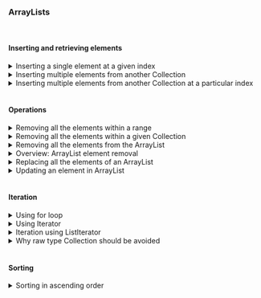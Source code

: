 ### ArrayLists

<br />

#### Inserting and retrieving elements 

<details>
<summary>Inserting a single element at a given index</summary>

`list.add(int index, E element);`

</details>


<details>
<summary>Inserting multiple elements from another Collection</summary>

`list.addAll(Collection c);`

</details>


<details>
<summary>Inserting multiple elements from another Collection at a particular index</summary>

`list.addAll(int index, Collection c);`

</details>

<br />

#### Operations

<details>
<summary>Removing all the elements within a range</summary>

This method is not defined in the `List` class.
So, it can be used only when the reference type is also `ArrayList` and not `List`.

`list.removeRange(int fromIndex, int toIndex);`

</details>


<details>
<summary>Removing all the elements within a given Collection</summary>

`list.removeAll(Collection c);`

</details>


<details>
<summary>Removing all the elements from the ArrayList</summary>

`list.clear();`

<blockquote>
We saw that <code>remove(int index)</code> removes a method at the given index and <code>remove(Object o)</code> removes the given object from the <code>ArrayList</code>.
Suppose we have an <code>ArrayList</code> that contains five elements, i.e., <code>[13, 21, 43, 2, 9]</code>.
Now, if we do <code>list.remove(2)</code>, then which overloaded method will be called?
Will <code>remove(int index)</code> be called or <code>remove(Object o)</code> be called?
<code>remove(int index)</code> will be called because we are passing a primitive to the <code>remove</code> method.
If we want to delete element **2**, we should call <code>remove(Integer.valueOf(2))</code> because elements are stored in an <code>ArrayList</code> as objects and not primitives.
</blockquote>

</details>


<details>
<summary>Overview: ArrayList element removal</summary>

```java
import java.util.ArrayList;
import java.util.List;

public class ArrayListDemo {
    public static void main(String[] args) {
        List<Integer> list = new ArrayList<>();
        list.add(10);
        list.add(20);
        list.add(30);
        list.add(40);
        list.add(50);
        list.add(60);
        list.add(70);
        list.add(80);

        System.out.println(list);

        list.remove(1);  // This will remove the element at index 1 i.e 20.
        System.out.println(list);

        list.remove(Integer.valueOf(30)); // This will remove 30 from the list
        System.out.println(list);

        list.clear(); //This will remove all the elements from the list.
        System.out.println(list);
    }
}
```

</details>


<details>
<summary>Replacing all the elements of an ArrayList</summary>

```java
import java.util.ArrayList;
import java.util.List;

public class ArrayListDemo {
	public static void main(String[] args) {
		List<String> list = new ArrayList<>();
		list.add("apple");
		list.add("banana");

		list.replaceAll((element) -> element.toUpperCase());

		System.out.println(list);
	}
}
```

</details>


<details>
<summary>Updating an element in ArrayList</summary>

`list.set(int index, E e);`

</details>

<br />

#### Iteration

<details>
<summary>Using for loop</summary>

This section is omitted for now.

</details>


<details>
<summary>Using Iterator</summary>

The `iterator()` method in `ArrayList` returns an `Iterator` type object.
The `Iterator` interface declares the below methods that help with iterating an `ArrayList`.

1. `hasNext()` - This method returns true if there are more elements in the list; otherwise, it returns false.
2. `next()` - This method returns the next element in the list. Before calling `next()`, we should always call `hasNext()` to verify that there is an element; otherwise, `NoSuchElementException` will be thrown.
3. `remove()` - This method removes the last element returned by the iterator. It can be called only once per call to the `next()` method.
4. `forEachRemaining(Consumer<? super E> action)` - This method was introduced in Java 8. It performs the given action for each remaining element until all elements have been processed or the action throws an exception. This method's benefit is that we do not need to check if there is a next element every time.

**Example**: Iterating an `ArrayList` using `Iterator`

```java
import java.util.ArrayList;
import java.util.Iterator;
import java.util.List;

public class ArrayListDemo {
	public static void main(String[] args) {
		List<Integer> list = new ArrayList<>();
		list.add(10);
		list.add(20);
		list.add(30);
		list.add(40);
		list.add(10);

		Iterator<Integer> itr = list.iterator();

		while(itr.hasNext()) {
			System.out.println(itr.next());
		}

		// Iterating using forEachRemaining() method
		System.out.println("Iterating using forEachRemaining() method");
		Iterator<Integer> newItr = list.iterator();
		newItr.forEachRemaining(element -> System.out.println(element));
	}
}
```

If we try to directly remove an element while iterating an `ArrayList` using an iterator, then `ConcurrentModificationException` will also be thrown.
We should always use the `remove()` method in the iterator to remove an element from the `ArrayList`.

The below program will fail because we are trying to delete the element from the list directly.

```java
import java.util.ArrayList;
import java.util.Iterator;
import java.util.List;

public class ArrayListDemo {
	public static void main(String[] args) {
		List<Integer> list = new ArrayList<>();
		list.add(10);
		list.add(20);
		list.add(30);
		list.add(40);
		list.add(10);

		Iterator<Integer> itr = list.iterator();
		while (itr.hasNext()) {
			int next = itr.next();
			if (next == 30) { list.remove(Integer.valueOf(30)); }
		}
	}
}
```

The code shown below is the correct way to delete an element from the list.

```java
import java.util.ArrayList;
import java.util.Iterator;
import java.util.List;

public class ArrayListDemo {
	public static void main(String[] args) {
		List<Integer> list = new ArrayList<>();
		list.add(10);
		list.add(20);
		list.add(30);
		list.add(40);
		list.add(10);

		Iterator<Integer> itr = list.iterator();
		while (itr.hasNext()) {
			int next = itr.next();
			if (next == 30) { itr.remove(); }
		}
		System.out.println(list);
	}
}
```

`ConcurrentModificationException` will also be thrown if an element is added to the `ArrayList` after the iterator is created.

```java
import java.util.ArrayList;
import java.util.Iterator;
import java.util.List;

public class ArrayListDemo {
	public static void main(String[] args) {
		List<Integer> list = new ArrayList<>();
		list.add(34);
		list.add(45);

		Iterator<Integer> itr = list.iterator();
		list.add(54);
		while (itr.hasNext()) { System.out.println(itr.next()); }
	}
}
```

</details>


<details>
<summary>Iteration using ListIterator</summary>

The `Iterator` provides very limited capabilities as we can iterate only in the forward direction and we can't update or insert an element to the list while iterating.
To overcome these problems, we can use `ListIterator`.
The `listIterator()` method returns an object of type `ListIterator` which can then be used to iterate the `ArrayList`.

Below are the methods that are available in the `ListIterator` interface.

1. `hasNext()` - This method is used to check if there is a next element in the list when the list is iterated in the forward direction.
2. `next()` - This method returns the next element in the list and advances the cursor position.
3. `hasPrevious()` - This method is used to check if there is a next element in the list when the list is iterated in the backward direction.
4. `previous()` - This method returns the previous element in the list and moves the cursor position backward.
5. `nextIndex()` - This method returns the index of the element that would be returned by a subsequent call to `next()`. It returns the list size if the list iterator is at the end of the list.
6. `previousIndex()` - This method returns the index of the element that would be returned by a subsequent call to `previous()`. It returns **-1** if the list iterator is at the beginning of the list.
7. `remove()` - This method removes the last element that was returned by `next()` or `previous()` from the list. This call can only be made once per call to `next()` or `previous()`. It can be made only if `add()` has not been called after the last call to `next()` or `previous()`.
8. `set(E e)` - This method replaces the last element returned by `next()` or `previous()` with the specified element. This call can be made only if neither `remove()` nor `add()` have been called after the last call to `next()` or `previous()`.
9. `add(E e)` - This method inserts the specified element into the list. The element is inserted immediately before the element that would be returned by `next()`, if any, and after the element that would be returned by `previous()`, if any.

The below example shows `ListIterator` working.

```java
import java.util.ArrayList;
import java.util.List;
import java.util.ListIterator;

public class ArrayListDemo {
	public static void main(String[] args) {
		List<Integer> list = new ArrayList<>();
		list.add(10);
		list.add(20);
		list.add(30);
		list.add(40);

		// Getting ListIterator
		ListIterator<Integer> listIterator = list.listIterator();

		// Traversing elements
		System.out.println("Forward Direction Iteration:");
		while (listIterator.hasNext()) {
			System.out.println("Next element is " + listIterator.next() + 
			" and next index is " + listIterator.nextIndex());
		}

		// Traversing elements, the iterator is at the end at this point
		System.out.println("Backward Direction Iteration:");
		while (listIterator.hasPrevious()) {
			System.out.println("Previous element is " + listIterator.previous() + 
			" and previous index is " + listIterator.previousIndex());
		}
	}
}
```

</details>


<details>
<summary>Why raw type Collection should be avoided</summary>

Whenever we create a `Collection`, we should provide the type of object it can hold.
This is called parameterized type `Collection`.
A raw type `Collection` does not have any type of safety, and an object of any type can be inserted into it.
In the below example, we have created a raw type `ArrayList`.
Elements of `Integer` and `String` type are added to it.
This code will compile but will fail at run-time with `ClassCastException`.
This would have been avoided if we had used parameterized type.

```java
import java.util.ArrayList;
import java.util.List;

public class ArrayListDemo {
	public static void doSomeWork(List list) {
		list.add("India");
	}

	public static void main(String[] args) {
		List list = new ArrayList();
		list.add(10);
		list.add(20);
		doSomeWork(list);

		Integer i = (Integer) list.get(2);
	}
}
```

</details>

<br />

#### Sorting

<details>
<summary>Sorting in ascending order</summary>



</details>
